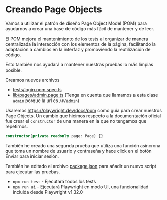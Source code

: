 # Creando Page Objects

Vamos a utilizar el patrón de diseño Page Object Model (POM) para ayudarnos a crear una base de código más fácil de mantener y de leer.

El POM mejora el mantenimiento de los tests al organizar de manera centralizada la interacción con los elementos de la página, facilitando la adaptación a cambios en la interfaz y promoviendo la reutilización de código.

Esto también nos ayudará a mantener nuestras pruebas lo más limpias posible.

Creamos nuevos archivos

* [tests/login.pom.spec.ts](./tests/login.pom.spec.ts)
* [lib/pages/admin.page.ts](./lib/pages/admin.page.ts) (Tenga en cuenta que llamamos a esta clase `admin` porque la url es `/#/admin`)

Usaremos <https://playwright.dev/docs/pom> como guía para crear nuestros Page Objects.
Un cambio que hicimos respecto a la documentación oficial fue crear el `constructor` de una manera en la que no tengamos que repetirnos.

```typescript
constructor(private readonly page: Page) {}
```

También he creado una segunda prueba que utiliza una función asíncrona que toma un nombre de usuario y contraseña y hace click en el botón Enviar para iniciar sesión.

También he editado el archivo [package.json](./package.json) para añadir un nuevo script para ejecutar las pruebas.

* `npm run test` - Ejecutará todos los tests
* `npm run ui` - Ejecutará Playwright en modo UI, una funcionalidad incluida desde Playwright v1.32.0

